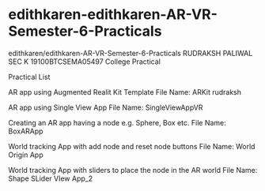 # edithkaren-edithkaren-AR-VR-Semester-6-Practicals
edithkaren/edithkaren-AR-VR-Semester-6-Practicals
RUDRAKSH PALIWAL SEC K 19100BTCSEMA05497 
College Practical

Practical List

AR app using Augmented Realit Kit Template
File Name: ARKit rudraksh

AR app using Single View App
File Name: SingleViewAppVR

Creating an AR app having a node e.g. Sphere, Box etc.
File Name: BoxARApp

World tracking App with add node and reset node buttons
File Name: World Origin App

World tracking App with sliders to place the node in the AR world
File Name: Shape SLider VIew App_2
